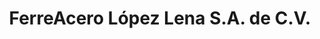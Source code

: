 ---
title: "FerreAcero López Lena S.A. de C.V."
url: /salina-cruz/ferreacero-lopez-lena-s-a-de-c-v-heroes-de-la-marina/
shop: Eisenwaren
---